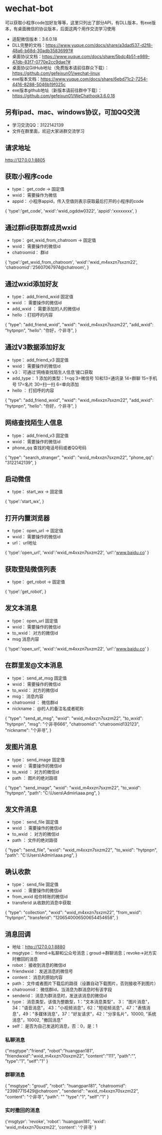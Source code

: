 # wechat-bot
可以获取小程序code加好友等等，这里只列出了部分API，有DLL版本，有exe版本，有桌面微信的协议版本，后面这两个用作交流学习使用
+ 适配微信版本：3.6.0.18
+ DLL完整的文档：https://www.yuque.com/docs/share/a3dad537-d2f8-48a6-b68d-30adb3583699?# 
+ 桌面协议文档：https://www.yuque.com/docs/share/5bdc4b51-e989-47db-83f7-0770e2cc9dae?#
+ 桌面协议GitHub地址（免费版本请前往群众下载）：https://github.com/gefeixun01/wechat-linux
+ exe版本文档：https://www.yuque.com/docs/share/6ebd71c2-7254-4416-8288-5046b19f025c
+ exe版本github地址（新版本请前往群中下载）：https://github.com/gefeixun01/WeChathook3.6.0.18
## 另有ipad、mac、windows协议，可加QQ交流

+ 学习交流QQ：3122142139
+ 文件在群里面，欢迎大家进群交流学习
## 请求地址
http://127.0.0.1:8805
## 获取小程序code

+ type：		get_code	  →  固定值
+ wxid：	需要操作为微信
+ appid：	小程序appid，传入空值则表示获取最后打开的小程序的code

{
'type':'get_code',
'wxid':'wxid_ogddw0322',
'appid':'xxxxxxxx',
}
## 通过群id获取群成员wxid
+ type：	get_wxid_from_chatroom	  →  固定值
+ wxid：    需要操作的微信id
+ chatroomid：	 群id

{
'type':'get_wxid_from_chatroom',
'wxid':'wxid_m4xxzn7sxzm22',
'chatroomid':'25607067974@chatroom',
}
## 通过wxid添加好友
+ type：	add_friend_wxid	固定值
+ wxid	：	需要操作的微信id
+ add_wxid	：	需要添加的人的微信id
+ hello	：打招呼的内容

{
    "type": "add_friend_wxid",
    "wxid": "wxid_m4xxzn7sxzm22",
    "add_wxid": "hytpnpn",
    "hello": "你好，个非寻",
}
## 通过V3数据添加好友
+ type：	add_friend_v3	固定值
+ wxid：		需要操作的微信id
+ v3：		可通过‘网络查找陌生人信息’接口获取
+ add_type：	1	添加的类型：1=qq 3=微信号  10和13=通讯录  14=群聊  15=手机号  17=名片  30=扫一扫 6=单向添加
+ hello	：	打招呼的内容

{
    "type": "add_friend_wxid",
    "wxid": "wxid_m4xxzn7sxzm22",
    "add_wxid": "hytpnpn",
    "hello": "你好，个非寻",
}
## 网络查找陌生人信息
+ type：	add_friend_v3	固定值
+ wxid：		需要操作的微信id
+ phone_qq		查找的电话号码或者QQ号码

{
    "type": "search_stranger",
    "wxid": "wxid_m4xxzn7sxzm22",
    "phone_qq": "3122142139",
}
## 启动微信
+ type：	start_wx	  →  固定值

{
'type':'start_wx',
}
## 打开内置浏览器
+ type：	open_url	  →  固定值
+ wxid：    需要操作的微信id
+ url：	 url地址

{
'type':'open_url',
'wxid':'wxid_m4xxzn7sxzm22',
'url':'www.baidu.co'
}
## 获取登陆微信列表
+ type：	get_robot	  →  固定值

{
'type':'get_robot',
}
## 发文本消息
+ type：	open_url	固定值
+ wxid：		需要操作的微信id
+ to_wxid：		对方的微信id
+ msg		消息内容

{
'type':'open_url',
'wxid':'wxid_m4xxzn7sxzm22',
'url':'www.baidu.co'
}
## 在群里发@文本消息
+ type：	send_at_msg	固定值
+ wxid：		需要操作的微信id
+ to_wxid：		对方的微信id
+ msg：		消息内容
+ chatroomid	：	微信群id
+ nickname：		@的人的备注名或者昵称

{
    "type": "send_at_msg",
    "wxid": "wxid_m4xxzn7sxzm22",
    "to_wxid": "hytpnpn",
    "msg": "个非寻666",
    "chatroomid": "chatroomid132123",
    "nickname": "个非寻",
}
## 发图片消息
+ type：	send_image	固定值
+ wxid	：	需要操作的微信id
+ to_wxid	：	对方的微信id
+ path	：	图片的绝对路径

{
    "type": "send_image",
    "wxid": "wxid_m4xxzn7sxzm22",
    "to_wxid": "hytpnpn",
    "path": "C:\Users\Admin\aaa.png",
}
## 发文件消息
+ type：	send_file	固定值
+ wxid	：	需要操作的微信id
+ to_wxid	：	对方的微信id
+ path	：	文件的绝对路径

{
    "type": "send_file",
    "wxid": "wxid_m4xxzn7sxzm22",
    "to_wxid": "hytpnpn",
    "path": "C:\Users\Admin\aaa.png",
}
## 确认收款
+ type：	send_file	固定值
+ wxid	：	需要操作的微信id
+ from_wxid		给你转账的微信id
+ transferid		从收款的消息中获取

{
    "type": "collection",
    "wxid": "wxid_m4xxzn7sxzm22",
    "from_wxid": "hytpnpn",
    "transferid": "1206540006500654454658",
}
## 消息回调
+ 地址：http://127.0.0.1:8880
+ msgtype：	friend→私聊和公众号消息；groud→群聊消息；revoke→对方实时撤回的消息
+ robot：	接收到消息的微信id
+ friendwxid：	发送消息的微信号
+ content：	消息的原始内容
+ path：	文件或者图片下载后的路径（设置自动下载图片，否则接收不到图片）
+ chatroomid：	微信群id，当消息为群消息时有该字段
+ senderid：	消息为群消息时，发送该消息的微信id
+ type：	消息类型，该值为整数型，1："文本消息类型"， 3： "图片消息"，34："语音消息"， 43："小视频消息"，62："短视频消息"，47："表情消息"，49："多媒体消息"，37："好友请求"，42："分享名片"，10000, "系统消息"，10002, "撤回消息"
+ self：	是否为自己发送的消息，否：0，是：1

### 私聊消息
{"msgtype":"friend",
 "robot":"huangpan181",
 "friendwxid":"wxid_m4xxzn70sxzm22",
 "content":"111",
 "path":"",
 "type":"1",
 "self":"1"
}
### 群聊消息
{
  "msgtype": "groud",
  "robot": "huangpan181",
  "chatroomid": "23987715429@chatroom",
  "senderid": "wxid_m4xxzn70sxzm22",
  "content": "个非寻",
  "path": ""
  "type":"1",
  "self":"1"
}
### 实时撤回的消息
{'msgtypr': 'revoke', 
 'robot': 'huangpan181', 
 'wxid': 'wxid_m4xxzn70sxzm22', 
 'content': '个非寻'
}
